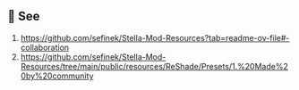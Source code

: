 ## 📃 See
1. https://github.com/sefinek/Stella-Mod-Resources?tab=readme-ov-file#-collaboration
2. https://github.com/sefinek/Stella-Mod-Resources/tree/main/public/resources/ReShade/Presets/1.%20Made%20by%20community